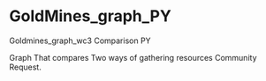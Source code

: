 # GoldMines_graph_PY
Goldmines_graph_wc3 Comparison PY


Graph That compares Two ways of gathering resources
Community Request.
